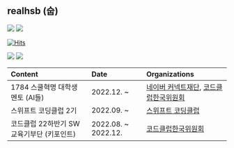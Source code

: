 ## realhsb (숩)

<a href="https://www.instagram.com/shui_bin/"><img src="https://img.shields.io/badge/Instagram-E4405F?style=flat-square&logo=Instagram&logoColor=white"/></a> <a href="https://velog.io/@realhsb"><img src="https://img.shields.io/badge/Velog-20C997?style=flat-square&logo=Velog&logoColor=white"/></a>

[![Hits](https://hits.seeyoufarm.com/api/count/incr/badge.svg?url=https%3A%2F%2Fgithub.com%2Frealhsb&count_bg=%23181717&title_bg=%23181717&icon=github.svg&icon_color=%23FFFFFF&title=realhsb&edge_flat=true)](https://hits.seeyoufarm.com)


<img src="https://upload.wikimedia.org/wikipedia/commons/6/6a/BTS_Wordmark.svg?style=flat-square&logo=bts&logoColor=white"/> 

<img src="https://img.shields.io/badge/Swift-F05138?style=flat-square&logo=swift&logoColor=white"/> 

|Content|Date|Organizations|
|:---|:---|:---|
|1784 스쿨혁명 대학생 멘토 (AI들)|2022.12. ~ |[네이버 커넥트재단](https://m.post.naver.com/my/series/detail.naver?seriesNo=701453&memberNo=9434103&prevVolumeNo=34920987), [코드클럽한국위원회](https://codeclubkorea.org/bbs/board.php?bo_table=notice&wr_id=274)|
|스위프트 코딩클럽 2기|2022.09. ~ |[스위프트 코딩클럽](https://github.com/Swift-Coding-Club)|
|코드클럽 22하반기 SW교육기부단 (키포인트)|2022.08. ~ 2022.12.|[코드클럽한국위원회](https://codeclubkorea.org/bbs/board.php?bo_table=notice&wr_id=250&page=2)|



